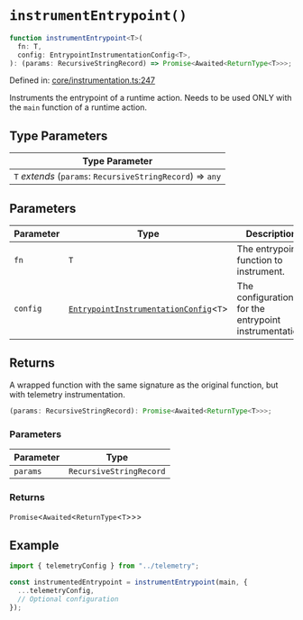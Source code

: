 # `instrumentEntrypoint()`

```ts
function instrumentEntrypoint<T>(
  fn: T,
  config: EntrypointInstrumentationConfig<T>,
): (params: RecursiveStringRecord) => Promise<Awaited<ReturnType<T>>>;
```

Defined in: [core/instrumentation.ts:247](https://github.com/adobe/commerce-integration-starter-kit/blob/ee21c0d99f4f907fa0cc3bc14f4f86e941a1c9f2/packages/aio-lib-telemetry/source/core/instrumentation.ts#L247)

Instruments the entrypoint of a runtime action.
Needs to be used ONLY with the `main` function of a runtime action.

## Type Parameters

| Type Parameter                                             |
| ---------------------------------------------------------- |
| `T` _extends_ (`params`: `RecursiveStringRecord`) => `any` |

## Parameters

| Parameter | Type                                                                                         | Description                                           |
| --------- | -------------------------------------------------------------------------------------------- | ----------------------------------------------------- |
| `fn`      | `T`                                                                                          | The entrypoint function to instrument.                |
| `config`  | [`EntrypointInstrumentationConfig`](../interfaces/EntrypointInstrumentationConfig.md)\<`T`\> | The configuration for the entrypoint instrumentation. |

## Returns

A wrapped function with the same signature as the original function, but with telemetry instrumentation.

```ts
(params: RecursiveStringRecord): Promise<Awaited<ReturnType<T>>>;
```

### Parameters

| Parameter | Type                    |
| --------- | ----------------------- |
| `params`  | `RecursiveStringRecord` |

### Returns

`Promise`\<`Awaited`\<`ReturnType`\<`T`\>\>\>

## Example

```ts
import { telemetryConfig } from "../telemetry";

const instrumentedEntrypoint = instrumentEntrypoint(main, {
  ...telemetryConfig,
  // Optional configuration
});
```
